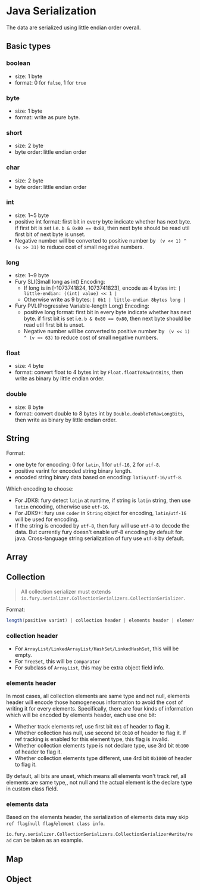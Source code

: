 # Java Serialization
The data are serialized using little endian order overall.

## Basic types
### boolean
- size: 1 byte
- format: 0 for `false`, 1 for `true`

### byte
- size: 1 byte
- format: write as pure byte.

### short
- size: 2 byte
- byte order: little endian order

### char
- size: 2 byte
- byte order: little endian order

### int
- size: 1~5 byte
- positive int format: first bit in every byte indicate whether has next byte. if first bit is set i.e. `b & 0x80 == 0x80`, then next byte should be read util first bit of next byte is unset.
- Negative number will be converted to positive number by ` (v << 1) ^ (v >> 31)` to reduce cost of small negative numbers.

### long
- size: 1~9 byte
- Fury SLI(Small long as int) Encoding:
  - If long is in [-1073741824, 1073741823], encode as 4 bytes int: `| little-endian: ((int) value) << 1 |`
  - Otherwise write as 9 bytes: `| 0b1 | little-endian 8bytes long |`
- Fury PVL(Progressive Variable-length Long) Encoding:
  - positive long format: first bit in every byte indicate whether has next byte. if first bit is set i.e. `b & 0x80 == 0x80`, then next byte should be read util first bit is unset.
  - Negative number will be converted to positive number by ` (v << 1) ^ (v >> 63)` to reduce cost of small negative numbers.

### float
- size: 4 byte
- format: convert float to 4 bytes int by `Float.floatToRawIntBits`, then write as binary by little endian order.

### double
- size: 8 byte
- format: convert double to 8 bytes int by `Double.doubleToRawLongBits`, then write as binary by little endian order.

## String
Format:
- one byte for encoding: 0 for `latin`, 1 for `utf-16`, 2 for `utf-8`.
- positive varint for encoded string binary length.
- encoded string binary data based on encoding: `latin/utf-16/utf-8`.

Which encoding to choose:
- For JDK8: fury detect `latin` at runtime, if string is `latin` string, then use `latin` encoding, otherwise use `utf-16`.
- For JDK9+: fury use `coder` in `String` object for encoding, `latin`/`utf-16` will be used for encoding.
- If the string is encoded by `utf-8`, then fury will use `utf-8` to decode the data. But currently fury doesn't enable utf-8 encoding by default for java. Cross-language string serialization of fury use `utf-8` by default.

## Array

## Collection
> All collection serializer must extends `io.fury.serializer.CollectionSerializers.CollectionSerializer`.

Format:
```java
length(positive varint) | collection header | elements header | elements data
```

### collection header
- For `ArrayList/LinkedArrayList/HashSet/LinkedHashSet`, this will be empty.
- For `TreeSet`, this will be `Comparator`
- For subclass of `ArrayList`, this may be extra object field info.

### elements header
In most cases, all collection elements are same type and not null, elements header will encode those homogeneous 
information to avoid the cost of writing it for every elements. Specifically, there are four kinds of information 
which will be encoded by elements header, each use one bit:
- Whether track elements ref, use first bit `0b1` of header to flag it.
- Whether collection has null, use second bit `0b10` of header to flag it. If ref tracking is enabled for this 
element type, this flag is invalid.
- Whether collection elements type is not declare type, use 3rd bit `0b100` of header to flag it. 
- Whether collection elements type different, use 4rd bit `0b1000` of header to flag it.

By default, all bits are unset, which means all elements won't track ref, all elements are same type,, not null and the 
actual element is the declare type in custom class field.

### elements data
Based on the elements header, the serialization of elements data may skip `ref flag`/`null flag`/`element class info`.

`io.fury.serializer.CollectionSerializers.CollectionSerializer#write/read` can be taken as an example.

## Map


## Object








